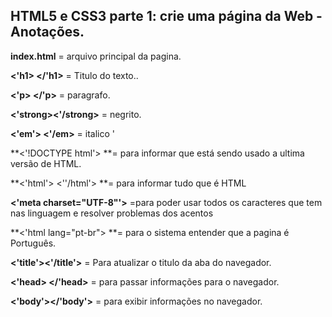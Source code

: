 ## HTML5 e CSS3 parte 1: crie uma página da Web - Anotações.



**index.html** = arquivo principal da pagina.

**<'h1> </'h1>** = Titulo do texto..

**<'p> </'p>** = paragrafo.

**<'strong><'/strong>** = negrito.

**<'em'> <'/em>** = italico '

**<'!DOCTYPE html'> **= para informar que está sendo usado a ultima versão de HTML.

**<'html'> <''/html'> **= para informar tudo que é HTML

**<'meta charset="UTF-8"'>** =para poder usar todos os caracteres que tem nas linguagem e resolver problemas dos acentos

**<'html lang="pt-br"> **= para o sistema entender que a pagina é Português.

**<'title'><'/title'>** = Para atualizar o titulo da aba do navegador.

**<'head> </'head>** = para passar informações para o navegador.

**<'body'></'body'>** = para exibir informações no navegador.
